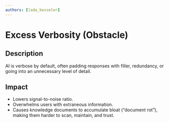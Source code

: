 ```yaml
---
authors: [lada_kesseler]
---
```


# Excess Verbosity (Obstacle)

## Description
AI is verbose by default, often padding responses with filler, redundancy, or going into an unnecessary level of detail.

## Impact
- Lowers signal-to-noise ratio.
- Overwhelms users with extraneous information.
- Causes knowledge documents to accumulate bloat (“document rot”), making them harder to scan, maintain, and trust.
